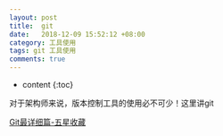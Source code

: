 ```yaml
---
layout: post
title:  git
date:   2018-12-09 15:52:12 +08:00
category: 工具使用
tags: git 工具使用
comments: true
---
```


* content
{:toc}

对于架构师来说，版本控制工具的使用必不可少！这里讲git












[Git最详细篇-五星收藏](https://www.jianshu.com/p/e8a6c4e40b58)
